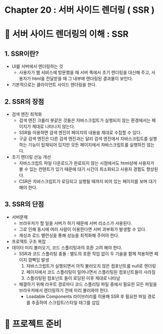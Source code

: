 # Chapter 20 : 서버 사이드 렌더링 ( SSR )

# 🎯 서버 사이드 렌더링의 이해 : SSR

## 1. SSR이란?

- UI를 서버에서 렌더링하는 것
  - 사용자가 웹 서비스에 방문했을 때 서버 쪽에서 초기 렌더링을 대신해 주고, 사용자가 html을 전달받을 때 그 내부에 렌더링된 결과물이 보인다.
- 기본적으로는 클라이언트 사이드 렌더링을 한다.

## 2. SSR의 장점

- 검색 엔진 최적화
  - 검색 엔진 크롤러 봇같은 것들은 자바스크립트가 실행되지 않는 환경에서는 페이지가 제대로 나타나지 않는다.
  - SSR을 이용하면 검색 엔진이 페이지의 내용을 제대로 수집할 수 있다.
  - 구글 검색 엔진은 다른 검색 엔진과는 달리 검색 엔진에서 자바스크립트를 실행하는 기능이 탑재되어 있지만 모든 페이지에서 자바스크립트를 실행하진 않는다.
- 초기 렌더링 선능 개선
  - 자바스크립트 파일 다운로드가 완료되지 않는 시점에서도 html상에 사용자가 볼 수 있는 컨텐트가 있기 때문에 대기 시간이 최소화되고 사용자 경험도 향상된다.
  - CSR은 자바스크립트가 로딩되고 실행될 때까지 비어 있는 페이지를 보며 대기해야 한다.

## 3. SSR의 단점

- 서버문제
  - 브라우저가 할 일을 서버가 하기 때문에 서버 리소스가 사용된다.
  - 그로 인해 동시에 여러 사람이 이용한다면 서버 과부화가 발생할 수 있다.
  - 캐싱과 로드 밸런싱을 통해 성능을 최적화해 주어야 한다.
- 프로젝트 구조 복잡
- 데이터 미리 불러오기, 코드 스플리팅과의 호환 고려 해야 한다.
  - SSR과 코드 스플리팅 충돌 : 별도의 호환 작업 없이 두 기술을 함께 적용하면 페이지 깜빡임 발생
    1. 자바스크립트가 실행되면서 아직 불러오지 않은 컴포넌트를 null로 렌더링
    2. 페이지에서 코드 스플리팅이 일어나면서 스플리팅된 컴포넌트들이 사라짐
    3. 스플리팅된 컴포넌트 들이 로딩된 이후 제대로 나타남
  - 해결하기 위해 라우트 경로마다 코드 스플리팅 파일 중에서 필요한 모든 파일을 브라우저에서 렌더링하기 전에 미리 불러와야 한다.
    - Loadable Components 라이브러리를 이용해 SSR 후 필요한 파일 경로를 추출하여 스크립트/스타일 태그를 삽입

# 🎯 프로젝트 준비
